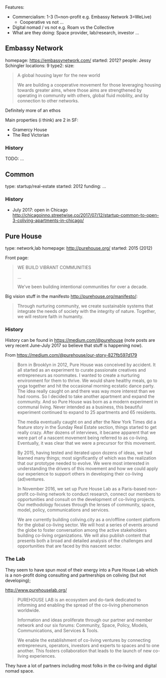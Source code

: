 Features:

* Commercialism: 1-3 (1=non-profit e.g. Embassy Network 3=WeLive)
  * Cooperative vs not ...
* Digital nomad / vs not e.g. Roam vs the Collective
* What are they doing: Space provider, lab/research, investor ...

## Embassy Network

homepage: https://embassynetwork.com/
started: 2012?
people: Jessy Schingler
locations: 9
type2: 
size: 

> A global housing layer for the new world
>
> We are building a cooperative movement for those leveraging housing towards greater aims, where those aims are strengthened by operating in community with others, global fluid mobility, and by connection to other networks.

Definitely more of an ethos

Main properties (i think) are 2 in SF:

* Gramercy House
* The Red Victorian

### History

TODO: ...


## Common

type: startup/real-estate
started: 2012
funding: ...

### History

* July 2017: open in Chicago http://chicagoinno.streetwise.co/2017/07/12/startup-common-to-open-3-coliving-apartments-in-chicago/

## Pure House

type: network,lab
homepage: http://purehouse.org/
started: 2015 (2012)

Front page:

> WE BUILD VIBRANT COMMUNITIES
> 
> ...
>
> We've been building intentional communities for over a decade.

Big vision stuff in the manifesto http://purehouse.org/manifesto/:

> Through nurturing community, we create sustainable systems that integrate the needs of society with the integrity of nature. Together, we will restore faith in humanity.

### History

History can be found in https://medium.com/@purehouse (note posts are very recent June-July 2017 so believe that stuff is happening now).

From https://medium.com/@purehouse/our-story-827fb597d179

> Born in Brooklyn in 2012, Pure House was conceived by accident. It all started as an experiment to curate passionate creatives and entrepreneurs as roommates. I wanted to create a nurturing environment for them to thrive. We would share healthy meals, go to yoga together and hit the occasional morning ecstatic dance party. The idea really caught on and there was way more interest than we had rooms. So I decided to take another apartment and expand the community. And so Pure House was born as a modern experiment in communal living. Never intended as a business, this beautiful experiment continued to expand to 25 apartments and 65 residents.
>
> The media eventually caught on and after the New York Times did a feature story in the Sunday Real Estate section, things started to get really crazy. After dozens of interviews, it became apparent that we were part of a nascent movement being referred to as co-living. Eventually, it was clear that we were a precursor for this movement.
> 
> By 2015, having tested and iterated upon dozens of ideas, we had learned many things; most significantly of which was the realization that our prototype needed to evolve. We were most interested in understanding the drivers of this movement and how we could apply our experience to support others in developing their co-living (ad)ventures.
>
> In November 2016, we set up Pure House Lab as a Paris-based non-profit co-living network to conduct research, connect our members to opportunities and consult on the development of co-living projects. Our methodology focuses through the lenses of community, space, model, policy, communications and services.
>
> We are currently building coliving.city as a on/offline content platform for the global co-living sector. We will host a series of events around the globe to foster conversation among the active stakeholders building co-living organizations. We will also publish content that presents both a broad and detailed analysis of the challenges and opportunities that are faced by this nascent sector.

### The Lab

They seem to have spun most of their energy into a Pure House Lab which is a non-profit doing consulting and partnerships on coliving (but not developing);

http://www.purehouselab.org/

> PUREHOUSE LAB is an ecosystem and do-tank dedicated to informing and enabling the spread of the co-living phenomenon worldwide.
>
> Information and ideas proliferate through our partner and member network and our six forums: Community, Space, Policy, Models, Communications, and Services & Tools.
>
> We enable the establishment of co-living ventures by connecting entrepreneurs, operators, investors and experts to spaces and to one another. This fosters collaboration that leads to the launch of new co-living experiences.

They have a lot of partners including most folks in the co-living and digital nomad space.


